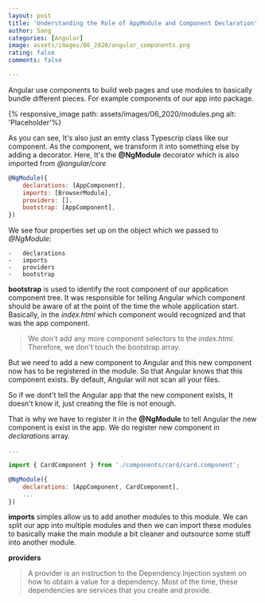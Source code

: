 ```yaml
---
layout: post
title: 'Understanding the Role of AppModule and Component Declaration'
author: Sang
categories: [Angular]
image: assets/images/06_2020/angular_components.png
rating: false
comments: false

---
```


Angular use components to build web pages and use modules to basically bundle different pieces. For example components of our app into package.

{% responsive_image path: assets/images/06_2020/modules.png alt: 'Placeholder'%}

As you can see, It's also just an emty class Typescrip class like our component. As the component, we transform it into something else by adding a decorator. Here, It's the **@NgModule** decorator which is also imported from _@angular/core_

```javascript
@NgModule({
	declarations: [AppComponent],
	imports: [BrowserModule],
	providers: [],
	bootstrap: [AppComponent],
})
```

We see four properties set up on the object which we passed to _@NgModule_:

    -   declarations
    -   imports
    -   providers
    -   bootstrap

**bootstrap** is used to identify the root component of our application component tree. It was responsible for telling Angular which component should be aware of at the point of the time the whole application start. Basically, in the _index.html_ which component would recognized and that was the app component.

> We don't add any more component selectors to the _index.html_. Therefore, we don't touch the bootstrap array.

But we need to add a new component to Angular and this new component now has to be registered in the module. So that Angular knows that this component exists. By default, Angular will not scan all your files.

So if we dont't tell the Angular app that the new component exists, It doesn't know it, just creating the file is not enough.

That is why we have to register it in the **@NgModule** to tell Angular the new component is exist in the app. We do register new component in _declarations_ array.

```javascript
...

import { CardComponent } from './components/card/card.component';

@NgModule({
	declarations: [AppComponent, CardComponent],
	...
})
```

**imports** simples allow us to add another modules to this module. We can split our app into multiple modules and then we can import these modules to basically make the main module a bit cleaner and outsource some stuff into another module.

**providers**

> A provider is an instruction to the Dependency Injection system on how to obtain a value for a dependency. Most of the time, these dependencies are services that you create and provide.
